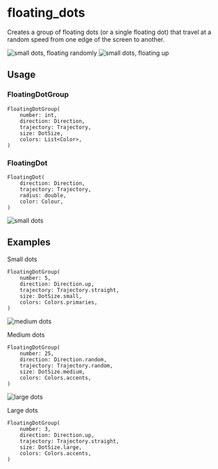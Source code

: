 # floating_dots

Creates a group of floating dots (or a single floating dot) that travel at a random speed from one edge of the screen to another.

![small dots, floating randomly](screenshots/small_random_random.gif "small dots, moving randomly from all edges")
![small dots, floating up](screenshots/small_up_straight_500.gif "small dots, moving straight up from the bottom")

## Usage

### FloatingDotGroup

```
FloatingDotGroup(
    number: int,
    direction: Direction,
    trajectory: Trajectory,
    size: DotSize,
    colors: List<Color>,
)
```
### FloatingDot

```
FloatingDot(
    direction: Direction,
    trajectory: Trajectory,
    radius: double,
    color: Colour,
)
```

![small dots](screenshots/small_up_straight_5.gif "Demo of small dots, floating up")

## Examples

Small dots
```
FloatingDotGroup(
    number: 5,
    direction: Direction.up,
    trajectory: Trajectory.straight,
    size: DotSize.small,
    colors: Colors.primaries,
)
```
![medium dots](screenshots/medium_random_random.gif "Demo of medium dots, floating in from all edges")

Medium dots
```
FloatingDotGroup(
    number: 25,
    direction: Direction.random,
    trajectory: Trajectory.random,
    size: DotSize.medium,
    colors: Colors.accents,
)
```

![large dots](screenshots/large_up_straight.gif "Demo of medium dots, floating up")

Large dots
```
FloatingDotGroup(
    number: 3,
    direction: Direction.up,
    trajectory: Trajectory.straight,
    size: DotSize.large,
    colors: Colors.accents,
)
```
